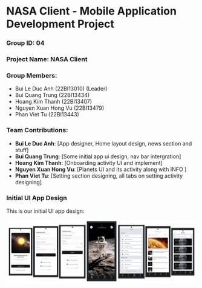 # NASA Client - Mobile Application Development Project

### Group ID: 04

### Project Name: NASA Client

### Group Members:
- Bui Le Duc Anh (22BI13010) (Leader)
- Bui Quang Trung (22BI13434)
- Hoang Kim Thanh (22BI13407)
- Nguyen Xuan Hong Vu (22BI13479)
- Phan Viet Tu (22BI13443)

### Team Contributions:
- **Bui Le Duc Anh**: [App designer, Home layout design, news section and stuff]
- **Bui Quang Trung**: [Some initial app ui design, nav bar intergration]
- **Hoang Kim Thanh**: [Onboarding activity UI and implement]
- **Nguyen Xuan Hong Vu**: [Planets UI and its activity along with INFO ]
- **Phan Viet Tu**: [Setting section designing, all tabs on setting activity designing]

### Initial UI App Design

This is our initial UI app design:

![Initial UI Design](demo_app.png)
